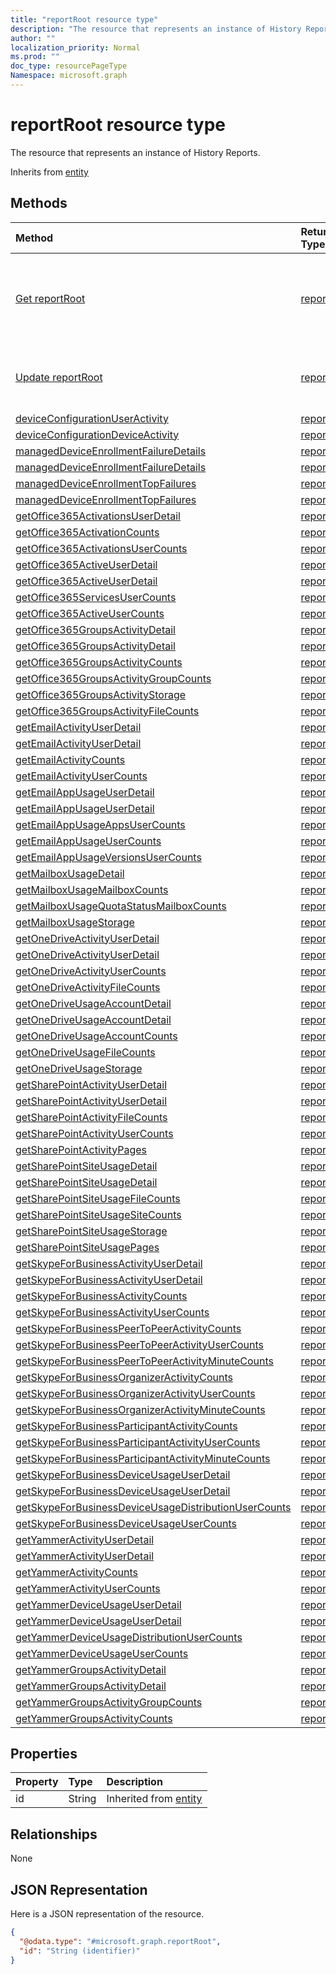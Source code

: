 ```yaml
---
title: "reportRoot resource type"
description: "The resource that represents an instance of History Reports."
author: ""
localization_priority: Normal
ms.prod: ""
doc_type: resourcePageType
Namespace: microsoft.graph
---
```



# reportRoot resource type

The resource that represents an instance of History Reports.


Inherits from [entity](../resources/entity.md)

## Methods
|Method|Return Type|Description|
|:---|:---|:---|
|[Get reportRoot](../api/reportroot-get.md)|[reportRoot](../resources/reportRoot.md)|Read properties and relationships of the [reportRoot](../resources/reportroot.md) object.|
|[Update reportRoot](../api/reportroot-update.md)|[reportRoot](../resources/reportRoot.md)|Update the properties of a [reportRoot](../resources/reportroot.md) object.|
|[deviceConfigurationUserActivity](../api/reportroot-deviceconfigurationuseractivity.md)|[report](../resources/report.md)||
|[deviceConfigurationDeviceActivity](../api/reportroot-deviceconfigurationdeviceactivity.md)|[report](../resources/report.md)||
|[managedDeviceEnrollmentFailureDetails](../api/reportroot-manageddeviceenrollmentfailuredetails.md)|[report](../resources/report.md)||
|[managedDeviceEnrollmentFailureDetails](../api/reportroot-manageddeviceenrollmentfailuredetails.md)|[report](../resources/report.md)||
|[managedDeviceEnrollmentTopFailures](../api/reportroot-manageddeviceenrollmenttopfailures.md)|[report](../resources/report.md)||
|[managedDeviceEnrollmentTopFailures](../api/reportroot-manageddeviceenrollmenttopfailures.md)|[report](../resources/report.md)||
|[getOffice365ActivationsUserDetail](../api/reportroot-getoffice365activationsuserdetail.md)|[report](../resources/report.md)||
|[getOffice365ActivationCounts](../api/reportroot-getoffice365activationcounts.md)|[report](../resources/report.md)||
|[getOffice365ActivationsUserCounts](../api/reportroot-getoffice365activationsusercounts.md)|[report](../resources/report.md)||
|[getOffice365ActiveUserDetail](../api/reportroot-getoffice365activeuserdetail.md)|[report](../resources/report.md)||
|[getOffice365ActiveUserDetail](../api/reportroot-getoffice365activeuserdetail.md)|[report](../resources/report.md)||
|[getOffice365ServicesUserCounts](../api/reportroot-getoffice365servicesusercounts.md)|[report](../resources/report.md)||
|[getOffice365ActiveUserCounts](../api/reportroot-getoffice365activeusercounts.md)|[report](../resources/report.md)||
|[getOffice365GroupsActivityDetail](../api/reportroot-getoffice365groupsactivitydetail.md)|[report](../resources/report.md)||
|[getOffice365GroupsActivityDetail](../api/reportroot-getoffice365groupsactivitydetail.md)|[report](../resources/report.md)||
|[getOffice365GroupsActivityCounts](../api/reportroot-getoffice365groupsactivitycounts.md)|[report](../resources/report.md)||
|[getOffice365GroupsActivityGroupCounts](../api/reportroot-getoffice365groupsactivitygroupcounts.md)|[report](../resources/report.md)||
|[getOffice365GroupsActivityStorage](../api/reportroot-getoffice365groupsactivitystorage.md)|[report](../resources/report.md)||
|[getOffice365GroupsActivityFileCounts](../api/reportroot-getoffice365groupsactivityfilecounts.md)|[report](../resources/report.md)||
|[getEmailActivityUserDetail](../api/reportroot-getemailactivityuserdetail.md)|[report](../resources/report.md)||
|[getEmailActivityUserDetail](../api/reportroot-getemailactivityuserdetail.md)|[report](../resources/report.md)||
|[getEmailActivityCounts](../api/reportroot-getemailactivitycounts.md)|[report](../resources/report.md)||
|[getEmailActivityUserCounts](../api/reportroot-getemailactivityusercounts.md)|[report](../resources/report.md)||
|[getEmailAppUsageUserDetail](../api/reportroot-getemailappusageuserdetail.md)|[report](../resources/report.md)||
|[getEmailAppUsageUserDetail](../api/reportroot-getemailappusageuserdetail.md)|[report](../resources/report.md)||
|[getEmailAppUsageAppsUserCounts](../api/reportroot-getemailappusageappsusercounts.md)|[report](../resources/report.md)||
|[getEmailAppUsageUserCounts](../api/reportroot-getemailappusageusercounts.md)|[report](../resources/report.md)||
|[getEmailAppUsageVersionsUserCounts](../api/reportroot-getemailappusageversionsusercounts.md)|[report](../resources/report.md)||
|[getMailboxUsageDetail](../api/reportroot-getmailboxusagedetail.md)|[report](../resources/report.md)||
|[getMailboxUsageMailboxCounts](../api/reportroot-getmailboxusagemailboxcounts.md)|[report](../resources/report.md)||
|[getMailboxUsageQuotaStatusMailboxCounts](../api/reportroot-getmailboxusagequotastatusmailboxcounts.md)|[report](../resources/report.md)||
|[getMailboxUsageStorage](../api/reportroot-getmailboxusagestorage.md)|[report](../resources/report.md)||
|[getOneDriveActivityUserDetail](../api/reportroot-getonedriveactivityuserdetail.md)|[report](../resources/report.md)||
|[getOneDriveActivityUserDetail](../api/reportroot-getonedriveactivityuserdetail.md)|[report](../resources/report.md)||
|[getOneDriveActivityUserCounts](../api/reportroot-getonedriveactivityusercounts.md)|[report](../resources/report.md)||
|[getOneDriveActivityFileCounts](../api/reportroot-getonedriveactivityfilecounts.md)|[report](../resources/report.md)||
|[getOneDriveUsageAccountDetail](../api/reportroot-getonedriveusageaccountdetail.md)|[report](../resources/report.md)||
|[getOneDriveUsageAccountDetail](../api/reportroot-getonedriveusageaccountdetail.md)|[report](../resources/report.md)||
|[getOneDriveUsageAccountCounts](../api/reportroot-getonedriveusageaccountcounts.md)|[report](../resources/report.md)||
|[getOneDriveUsageFileCounts](../api/reportroot-getonedriveusagefilecounts.md)|[report](../resources/report.md)||
|[getOneDriveUsageStorage](../api/reportroot-getonedriveusagestorage.md)|[report](../resources/report.md)||
|[getSharePointActivityUserDetail](../api/reportroot-getsharepointactivityuserdetail.md)|[report](../resources/report.md)||
|[getSharePointActivityUserDetail](../api/reportroot-getsharepointactivityuserdetail.md)|[report](../resources/report.md)||
|[getSharePointActivityFileCounts](../api/reportroot-getsharepointactivityfilecounts.md)|[report](../resources/report.md)||
|[getSharePointActivityUserCounts](../api/reportroot-getsharepointactivityusercounts.md)|[report](../resources/report.md)||
|[getSharePointActivityPages](../api/reportroot-getsharepointactivitypages.md)|[report](../resources/report.md)||
|[getSharePointSiteUsageDetail](../api/reportroot-getsharepointsiteusagedetail.md)|[report](../resources/report.md)||
|[getSharePointSiteUsageDetail](../api/reportroot-getsharepointsiteusagedetail.md)|[report](../resources/report.md)||
|[getSharePointSiteUsageFileCounts](../api/reportroot-getsharepointsiteusagefilecounts.md)|[report](../resources/report.md)||
|[getSharePointSiteUsageSiteCounts](../api/reportroot-getsharepointsiteusagesitecounts.md)|[report](../resources/report.md)||
|[getSharePointSiteUsageStorage](../api/reportroot-getsharepointsiteusagestorage.md)|[report](../resources/report.md)||
|[getSharePointSiteUsagePages](../api/reportroot-getsharepointsiteusagepages.md)|[report](../resources/report.md)||
|[getSkypeForBusinessActivityUserDetail](../api/reportroot-getskypeforbusinessactivityuserdetail.md)|[report](../resources/report.md)||
|[getSkypeForBusinessActivityUserDetail](../api/reportroot-getskypeforbusinessactivityuserdetail.md)|[report](../resources/report.md)||
|[getSkypeForBusinessActivityCounts](../api/reportroot-getskypeforbusinessactivitycounts.md)|[report](../resources/report.md)||
|[getSkypeForBusinessActivityUserCounts](../api/reportroot-getskypeforbusinessactivityusercounts.md)|[report](../resources/report.md)||
|[getSkypeForBusinessPeerToPeerActivityCounts](../api/reportroot-getskypeforbusinesspeertopeeractivitycounts.md)|[report](../resources/report.md)||
|[getSkypeForBusinessPeerToPeerActivityUserCounts](../api/reportroot-getskypeforbusinesspeertopeeractivityusercounts.md)|[report](../resources/report.md)||
|[getSkypeForBusinessPeerToPeerActivityMinuteCounts](../api/reportroot-getskypeforbusinesspeertopeeractivityminutecounts.md)|[report](../resources/report.md)||
|[getSkypeForBusinessOrganizerActivityCounts](../api/reportroot-getskypeforbusinessorganizeractivitycounts.md)|[report](../resources/report.md)||
|[getSkypeForBusinessOrganizerActivityUserCounts](../api/reportroot-getskypeforbusinessorganizeractivityusercounts.md)|[report](../resources/report.md)||
|[getSkypeForBusinessOrganizerActivityMinuteCounts](../api/reportroot-getskypeforbusinessorganizeractivityminutecounts.md)|[report](../resources/report.md)||
|[getSkypeForBusinessParticipantActivityCounts](../api/reportroot-getskypeforbusinessparticipantactivitycounts.md)|[report](../resources/report.md)||
|[getSkypeForBusinessParticipantActivityUserCounts](../api/reportroot-getskypeforbusinessparticipantactivityusercounts.md)|[report](../resources/report.md)||
|[getSkypeForBusinessParticipantActivityMinuteCounts](../api/reportroot-getskypeforbusinessparticipantactivityminutecounts.md)|[report](../resources/report.md)||
|[getSkypeForBusinessDeviceUsageUserDetail](../api/reportroot-getskypeforbusinessdeviceusageuserdetail.md)|[report](../resources/report.md)||
|[getSkypeForBusinessDeviceUsageUserDetail](../api/reportroot-getskypeforbusinessdeviceusageuserdetail.md)|[report](../resources/report.md)||
|[getSkypeForBusinessDeviceUsageDistributionUserCounts](../api/reportroot-getskypeforbusinessdeviceusagedistributionusercounts.md)|[report](../resources/report.md)||
|[getSkypeForBusinessDeviceUsageUserCounts](../api/reportroot-getskypeforbusinessdeviceusageusercounts.md)|[report](../resources/report.md)||
|[getYammerActivityUserDetail](../api/reportroot-getyammeractivityuserdetail.md)|[report](../resources/report.md)||
|[getYammerActivityUserDetail](../api/reportroot-getyammeractivityuserdetail.md)|[report](../resources/report.md)||
|[getYammerActivityCounts](../api/reportroot-getyammeractivitycounts.md)|[report](../resources/report.md)||
|[getYammerActivityUserCounts](../api/reportroot-getyammeractivityusercounts.md)|[report](../resources/report.md)||
|[getYammerDeviceUsageUserDetail](../api/reportroot-getyammerdeviceusageuserdetail.md)|[report](../resources/report.md)||
|[getYammerDeviceUsageUserDetail](../api/reportroot-getyammerdeviceusageuserdetail.md)|[report](../resources/report.md)||
|[getYammerDeviceUsageDistributionUserCounts](../api/reportroot-getyammerdeviceusagedistributionusercounts.md)|[report](../resources/report.md)||
|[getYammerDeviceUsageUserCounts](../api/reportroot-getyammerdeviceusageusercounts.md)|[report](../resources/report.md)||
|[getYammerGroupsActivityDetail](../api/reportroot-getyammergroupsactivitydetail.md)|[report](../resources/report.md)||
|[getYammerGroupsActivityDetail](../api/reportroot-getyammergroupsactivitydetail.md)|[report](../resources/report.md)||
|[getYammerGroupsActivityGroupCounts](../api/reportroot-getyammergroupsactivitygroupcounts.md)|[report](../resources/report.md)||
|[getYammerGroupsActivityCounts](../api/reportroot-getyammergroupsactivitycounts.md)|[report](../resources/report.md)||

## Properties
|Property|Type|Description|
|:---|:---|:---|
|id|String| Inherited from [entity](../resources/entity.md)|

## Relationships
None

## JSON Representation
Here is a JSON representation of the resource.
<!-- {
  "blockType": "resource",
  "keyProperty": "id",
  "@odata.type": "microsoft.graph.reportRoot",
  "baseType": "microsoft.graph.entity",
  "openType": false
}
-->
``` json
{
  "@odata.type": "#microsoft.graph.reportRoot",
  "id": "String (identifier)"
}
```

